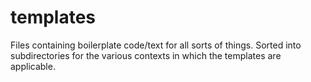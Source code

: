 # templates

Files containing boilerplate code/text for all sorts of things. Sorted into
subdirectories for the various contexts in which the templates are applicable.
